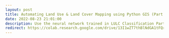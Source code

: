```yaml
---
layout: post
title: Automating Land Use & Land Cover Mapping using Python GIS (Part II)
date: 2022-08-23 21:01:00
description: Use the neural network trained in LULC Classification Part I to generate land use and land cover maps with Python GIS.
redirect: https://colab.research.google.com/drive/13I1wZT7thBlNdGA1tFQrK1MlRhMZMnpM?usp=sharing
---
```

